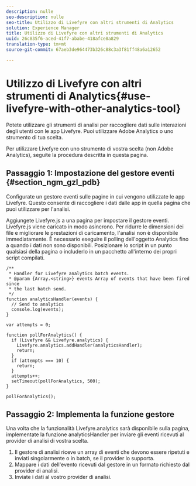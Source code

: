 ```yaml
---
description: nulle
seo-description: nulle
seo-title: Utilizzo di Livefyre con altri strumenti di Analytics
solution: Experience Manager
title: Utilizzo di Livefyre con altri strumenti di Analytics
uuid: 26c835f6-aced-41f7-ababe-418afce8a829
translation-type: tm+mt
source-git-commit: 67aeb3de964473b326c88c3a3f81ff48a6a12652

---
```



# Utilizzo di Livefyre con altri strumenti di Analytics{#use-livefyre-with-other-analytics-tool}

Potete utilizzare gli strumenti di analisi per raccogliere dati sulle interazioni degli utenti con le app Livefyre. Puoi utilizzare Adobe Analytics o uno strumento di tua scelta.

Per utilizzare Livefyre con uno strumento di vostra scelta (non Adobe Analytics), seguite la procedura descritta in questa pagina.

## Passaggio 1: Impostazione del gestore eventi {#section_ngm_gzl_pdb}

Configurate un gestore eventi sulle pagine in cui vengono utilizzate le app Livefyre. Questo consente di raccogliere i dati dalle app in quella pagina che puoi utilizzare per l'analisi.

Aggiungete Livefyre.js a una pagina per impostare il gestore eventi. Livefyre.js viene caricato in modo asincrono. Per ridurre le dimensioni dei file e migliorare le prestazioni di caricamento, l'analisi non è disponibile immediatamente. È necessario eseguire il polling dell'oggetto Analytics fino a quando i dati non sono disponibili. Posizionare lo script in un punto qualsiasi della pagina o includerlo in un pacchetto all'interno dei propri script compilati.

```
/** 
 * Handler for Livefyre analytics batch events. 
 * @param {Array.<string>} events Array of events that have been fired since 
 * the last batch send. 
 */ 
function analyticsHandler(events) { 
  // Send to analytics 
  console.log(events); 
} 
 
var attempts = 0; 
 
function pollForAnalytics() { 
  if (Livefyre && Livefyre.analytics) { 
    Livefyre.analytics.addHandler(analyticsHandler); 
    return; 
  } 
  if (attempts === 10) { 
    return; 
  } 
  attempts++; 
  setTimeout(pollForAnalytics, 500); 
} 
 
pollForAnalytics(); 
```

## Passaggio 2: Implementa la funzione gestore

Una volta che la funzionalità Livefyre.analytics sarà disponibile sulla pagina, implementate la funzione analyticsHandler per inviare gli eventi ricevuti al provider di analisi di vostra scelta.

1. Il gestore di analisi riceve un array di eventi che devono essere ripetuti e inviati singolarmente o in batch, se il provider lo supporta.
1. Mappare i dati dell'evento ricevuti dal gestore in un formato richiesto dal provider di analisi.
1. Inviate i dati al vostro provider di analisi.

